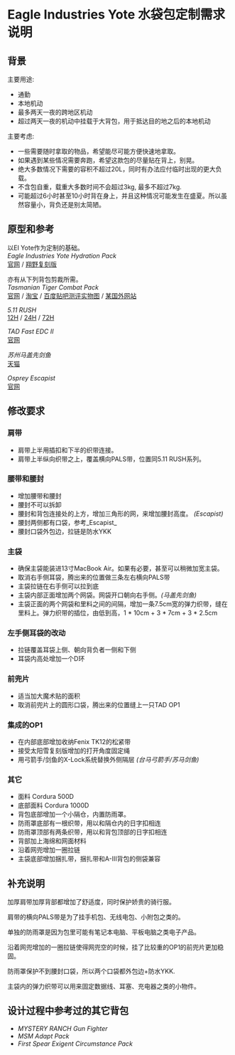Eagle Industries Yote 水袋包定制需求说明
============================================

背景
----
主要用途:
* 通勤
* 本地机动
* 最多两天一夜的跨地区机动
* 超过两天一夜的机动中挂载于大背包，用于抵达目的地之后的本地机动

主要考虑:
* 一些需要随时拿取的物品，希望能尽可能方便快速地拿取。
* 如果遇到某些情况需要奔跑，希望这款包的尽量贴在背上，别晃。
* 绝大多数情况下需要的容积不超过20L，同时有办法应付临时出现的更大负载。
* 不含包自重，载重大多数时间不会超过3kg, 最多不超过7kg.
* 可能超过6小时甚至10小时背在身上，并且这种情况可能发生在盛夏。所以虽然容量小，背负还是别太简陋。


原型和参考
-----------
以EI Yote作为定制的基础。  
_Eagle Industries Yote Hydration Pack_  
[官网](http://www.eagleindustries.com/products/detail.aspx?id=234) /
[翔野复刻版](http://www.flyye.com/cn/ArticleShow.asp?ProdID=0492)

亦有从下列背包剪裁所需。  
_Tasmanian Tiger Combat Pack_  
[官网](http://www.tasmaniantactical.com/TT_Combat_Pack_p/7716.htm) /
[淘宝](http://item.taobao.com/item.htm?spm=a230r.1.14.1.ReOVrm&id=10956779680) /
[百度贴吧测评实物图](http://tieba.baidu.com/p/2717163114) /
[某国外网站](http://www.varusteleka.com/en/product/tasmanian-tiger-combat-pack/24387)

_5.11 RUSH_  
[12H](http://www.511tactical.com/rush-12-backpack.html) / 
[24H](http://www.511tactical.com/rush-24-backpack.html) / 
[72H](http://www.511tactical.com/rush-72-backpack.html)

_TAD Fast EDC II_  
[官网](http://store.tripleaughtdesign.com/Equipment/Packs-And-Pouches/FAST-Pack-EDC)

_苏州马盖先剑鱼_  
[天猫](http://item.taobao.com/item.htm?spm=a1z09.5.0.0.hhqQSN&id=37047087806)

_Osprey Escapist_  
[官网](http://www.ospreypacks.com/en/group/multi-use/escapist_series)


修改要求
--------
### 肩带
* 肩带上半用插扣和下半的织带连接。
* 肩带上半纵向织带之上，覆盖横向PALS带，位置同5.11 RUSH系列。

### 腰带和腰封
* 增加腰带和腰封
* 腰封不可以拆卸
* 腰封和背包连接处的上方，增加三角形的网，来增加腰封高度。 _(Escapist)_
* 腰封两侧都有口袋，参考_Escapist_
* 腰封口袋外包边，拉链是防水YKK

### 主袋
* 确保主袋能装进13寸MacBook Air。如果有必要，甚至可以稍微加宽主袋。
* 取消右手侧耳袋，腾出来的位置做三条左右横向PALS带
* 主袋拉链在右手侧可以拉到底
* 主袋内部正面增加两个网袋。网袋开口朝向右手侧。_(马盖先剑鱼)_
* 主袋正面的两个网袋和里料之间的间隔，增加一条7.5cm宽的弹力织带，缝在里料上。弹力织带的插位，由低到高，1 * 10cm + 3 * 7cm + 3 * 2.5cm

### 左手侧耳袋的改动
* 拉链覆盖耳袋上侧、朝向背负者一侧和下侧
* 耳袋内高处增加一个D环

### 前兜片
* 适当加大魔术贴的面积
* 取消前兜片上的圆形口袋，腾出来的位置缝上一只TAD OP1

### 集成的OP1
* 在内部底部增加收纳Fenix TK12的松紧带
* 接受太阳雪复刻版增加的打开角度固定绳
* 用弓箭手/剑鱼的X-Lock系统替换外侧隔层 *(台马弓箭手/苏马剑鱼)*

### 其它
* 面料 Cordura 500D
* 底部面料 Cordura 1000D
* 背包底部增加一个小隔仓，内置防雨罩。
* 防雨罩底部有一根织带，用以和隔仓内的日字扣相连
* 防雨罩顶部有两条织带，用以和背包顶部的日字扣相连
* 背部加上海绵和网面材料
* 沿着网兜增加一圈拉链
* 主袋底部增加捆扎带，捆扎带和A-III背包的侧袋兼容


补充说明
---------
加厚肩带加厚背部都增加了舒适度，同时保护娇贵的骑行服。

肩带的横向PALS带是为了挂手机包、无线电包、小附包之类的。

单独的防雨罩是因为包里可能有笔记本电脑、平板电脑之类电子产品。  

沿着网兜增加的一圈拉链使得网兜空的时候，挂了比较重的OP1的前兜片更加稳固。  

防雨罩保护不到腰封口袋，所以两个口袋都外包边+防水YKK.  

主袋内的弹力织带可以用来固定数据线、耳塞、充电器之类的小物件。


设计过程中参考过的其它背包
---------------------------
* _MYSTERY RANCH Gun Fighter_
* _MSM Adapt Pack_
* _First Spear Exigent Circumstance Pack_
